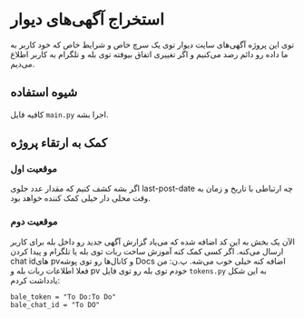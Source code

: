 # استخراج آگهی‌های دیوار
توی این پروژه آگهی‌های سایت دیوار توی یک سرچ خاص و شرایط خاص که خود کاربر به ما داده رو دائم رصد می‌کنیم و اگر تغییری اتفاق بیوفته توی بله و تلگرام به کاربر اطلاع می‌دیم.

## شیوه استفاده
کافیه فایل ```main.py``` اجرا بشه.

## کمک به ارتقاء پروژه
### موقعیت اول
اگر بشه کشف کنیم که مقدار عدد جلوی last-post-date چه ارتباطی با تاریخ و زمان به وقت محلی دار خیلی کمک کننده خواهد بود.
### موقعیت دوم
الآن یک بخش به این کد اضافه شده که می‌ياد گزارش آگهی جدید رو داخل بله برای کاربر ارسال می‌کنه. اگر کسی کمک کنه آموزش ساخت ربات توی بله یا تلگرام و پیدا کردن chat idهای pv‌و کانال‌ها رو توی پوشه Docs اضافه کنه خیلی خوب می‌شه.
پ.ن: من فعلا اطلاعات ربات بله و pv خودم توی بله رو توی فایل ```tokens.py``` به این شکل یادداشت کردم:
```
bale_token = "To Do:To Do"
bale_chat_id = "To DO"
```
